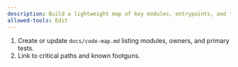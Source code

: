 ```yaml
---
description: Build a lightweight map of key modules, entrypoints, and tests
allowed-tools: Edit
---
```

1) Create or update `docs/code-map.md` listing modules, owners, and primary tests.
2) Link to critical paths and known footguns.

